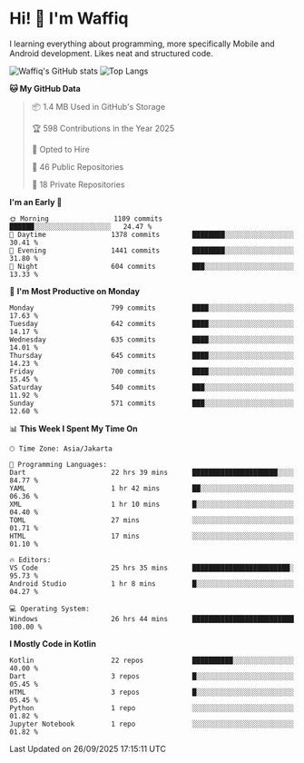 
# Hi! 👋 I'm Waffiq

I learning everything about programming, more specifically Mobile and Android development. Likes neat and structured code.

<!-- Get to know more about me?

<a href="https://www.linkedin.com/in/waffiqaziz/"><img src="https://img.shields.io/static/v1?label=%20&message=LinkedIn&logo=linkedin&logoColor=white&color=0A66C2&style=for-the-badge" alt="LinkedIn"></a>
<a href="https://www.instagram.com/waffiqaziz/"><img src="https://img.shields.io/static/v1?label=%20&message=instagram&logo=instagram&logoColor=white&labelColor=%23E1306C&color=%23E1306C&style=for-the-badge" alt="Instagram"></a>
<a href="https://web.facebook.com/WaffiqAziz/"><img src="https://img.shields.io/static/v1?label=%20&message=Facebook&logo=facebook&logoColor=white&color=1877F2&style=for-the-badge" alt="Facebook"></a>
<a href="https://twitter.com/waffiqaziz"><img src="https://img.shields.io/static/v1?label=%20&message=X&logo=x&logoColor=white&color=000000&style=for-the-badge" alt="X"></a> -->

![Waffiq's GitHub stats](https://github-readme-stats-eight-theta.vercel.app/api?username=waffiqaziz&show_icons=true&include_all_commits=true&count_private=true&theme=dark)
![Top Langs](https://github-readme-stats.vercel.app/api/top-langs/?username=waffiqaziz&layout=compact&langs_count=8&theme=dark)

<!--START_SECTION:waka-->
**🐱 My GitHub Data** 

> 📦 1.4 MB Used in GitHub's Storage 
 > 
> 🏆 598 Contributions in the Year 2025
 > 
> 💼 Opted to Hire
 > 
> 📜 46 Public Repositories 
 > 
> 🔑 18 Private Repositories 
 > 
**I'm an Early 🐤** 

```text
🌞 Morning                1109 commits        ██████░░░░░░░░░░░░░░░░░░░   24.47 % 
🌆 Daytime                1378 commits        ████████░░░░░░░░░░░░░░░░░   30.41 % 
🌃 Evening                1441 commits        ████████░░░░░░░░░░░░░░░░░   31.80 % 
🌙 Night                  604 commits         ███░░░░░░░░░░░░░░░░░░░░░░   13.33 % 
```
📅 **I'm Most Productive on Monday** 

```text
Monday                   799 commits         ████░░░░░░░░░░░░░░░░░░░░░   17.63 % 
Tuesday                  642 commits         ████░░░░░░░░░░░░░░░░░░░░░   14.17 % 
Wednesday                635 commits         ████░░░░░░░░░░░░░░░░░░░░░   14.01 % 
Thursday                 645 commits         ████░░░░░░░░░░░░░░░░░░░░░   14.23 % 
Friday                   700 commits         ████░░░░░░░░░░░░░░░░░░░░░   15.45 % 
Saturday                 540 commits         ███░░░░░░░░░░░░░░░░░░░░░░   11.92 % 
Sunday                   571 commits         ███░░░░░░░░░░░░░░░░░░░░░░   12.60 % 
```


📊 **This Week I Spent My Time On** 

```text
🕑︎ Time Zone: Asia/Jakarta

💬 Programming Languages: 
Dart                     22 hrs 39 mins      █████████████████████░░░░   84.77 % 
YAML                     1 hr 42 mins        ██░░░░░░░░░░░░░░░░░░░░░░░   06.36 % 
XML                      1 hr 10 mins        █░░░░░░░░░░░░░░░░░░░░░░░░   04.40 % 
TOML                     27 mins             ░░░░░░░░░░░░░░░░░░░░░░░░░   01.71 % 
HTML                     17 mins             ░░░░░░░░░░░░░░░░░░░░░░░░░   01.10 % 

🔥 Editors: 
VS Code                  25 hrs 35 mins      ████████████████████████░   95.73 % 
Android Studio           1 hr 8 mins         █░░░░░░░░░░░░░░░░░░░░░░░░   04.27 % 

💻 Operating System: 
Windows                  26 hrs 44 mins      █████████████████████████   100.00 % 
```

**I Mostly Code in Kotlin** 

```text
Kotlin                   22 repos            ██████████░░░░░░░░░░░░░░░   40.00 % 
Dart                     3 repos             █░░░░░░░░░░░░░░░░░░░░░░░░   05.45 % 
HTML                     3 repos             █░░░░░░░░░░░░░░░░░░░░░░░░   05.45 % 
Python                   1 repo              ░░░░░░░░░░░░░░░░░░░░░░░░░   01.82 % 
Jupyter Notebook         1 repo              ░░░░░░░░░░░░░░░░░░░░░░░░░   01.82 % 
```




 Last Updated on 26/09/2025 17:15:11 UTC
<!--END_SECTION:waka-->

